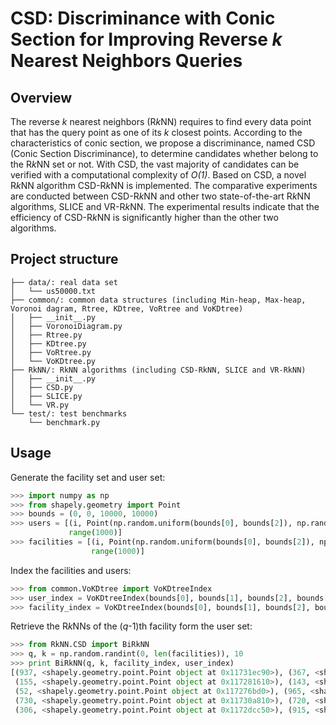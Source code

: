 # CSD: Discriminance with Conic Section for Improving Reverse *k* Nearest Neighbors Queries
## Overview
The reverse *k* nearest neighbors (R*k*NN) requires to find every data point that has the query point as one of its *k* closest points. 
According to the characteristics of conic section, we propose a discriminance, named CSD (Conic Section Discriminance), to determine candidates whether belong to the R*k*NN set or not.
With CSD, the vast majority of candidates can be verified with a computational complexity of *O(1)*.
Based on CSD, a novel R*k*NN algorithm CSD-R*k*NN is implemented.
The comparative experiments are  conducted between CSD-R*k*NN and other two state-of-the-art R*k*NN algorithms, SLICE and VR-R*k*NN.
The experimental results indicate that the efficiency of CSD-R*k*NN is significantly higher than the other two algorithms.
## Project structure
```
├── data/: real data set
│   └── us50000.txt
├── common/: common data structures (including Min-heap, Max-heap, Voronoi dagram, Rtree, KDtree, VoRtree and VoKDtree)
│   ├── __init__.py
│   ├── VoronoiDiagram.py
│   ├── Rtree.py
│   ├── KDtree.py
│   ├── VoRtree.py
│   └── VoKDtree.py
├── RkNN/: RkNN algorithms (including CSD-RkNN, SLICE and VR-RkNN)
│   ├── __init__.py
│   ├── CSD.py
│   ├── SLICE.py
│   └── VR.py
└── test/: test benchmarks
    └── benchmark.py
```
## Usage
Generate the facility set and user set:
```python
>>> import numpy as np
>>> from shapely.geometry import Point
>>> bounds = (0, 0, 10000, 10000)
>>> users = [(i, Point(np.random.uniform(bounds[0], bounds[2]), np.random.uniform(bounds[1], bounds[3]))) for i in
             range(1000)]
>>> facilities = [(i, Point(np.random.uniform(bounds[0], bounds[2]), np.random.uniform(bounds[1], bounds[3]))) for i in
                  range(1000)]
```
Index the facilities and users:
```python
>>> from common.VoKDtree import VoKDtreeIndex
>>> user_index = VoKDtreeIndex(bounds[0], bounds[1], bounds[2], bounds[3], users)
>>> facility_index = VoKDtreeIndex(bounds[0], bounds[1], bounds[2], bounds[3], facilities)
```
Retrieve the R*k*NNs of the (*q*-1)th facility form the user set:
```python
>>> from RkNN.CSD import BiRkNN
>>> q, k = np.random.randint(0, len(facilities)), 10 
>>> print BiRkNN(q, k, facility_index, user_index)
[(937, <shapely.geometry.point.Point object at 0x11731ec90>), (367, <shapely.geometry.point.Point object at 0x1172e2bd0>), 
 (155, <shapely.geometry.point.Point object at 0x117281610>), (143, <shapely.geometry.point.Point object at 0x117281310>), 
 (52, <shapely.geometry.point.Point object at 0x117276bd0>), (965, <shapely.geometry.point.Point object at 0x1173243d0>), 
 (730, <shapely.geometry.point.Point object at 0x11730a810>), (720, <shapely.geometry.point.Point object at 0x11730a590>), 
 (306, <shapely.geometry.point.Point object at 0x1172dcc50>), (915, <shapely.geometry.point.Point object at 0x11731e710>)]
```
